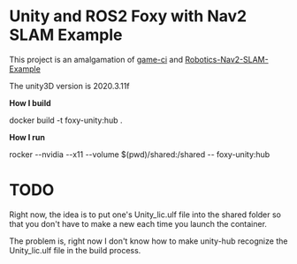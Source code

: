 # Unity and ROS2 Foxy with Nav2 SLAM Example

This project is an amalgamation of [game-ci](https://github.com/game-ci/docker) and [Robotics-Nav2-SLAM-Example](https://github.com/Unity-Technologies/Robotics-Nav2-SLAM-Example)

The unity3D version is 2020.3.11f 

**How I build**

docker build -t foxy-unity:hub .


**How I run**

rocker --nvidia --x11 --volume $(pwd)/shared:/shared --   foxy-unity:hub 

# TODO 

Right now, the idea is to put one's Unity_lic.ulf file into the shared folder so that you don't have to make a new each time you launch the container. 

The problem is, right now I don't know how to make unity-hub recognize the Unity_lic.ulf file in the build process. 
